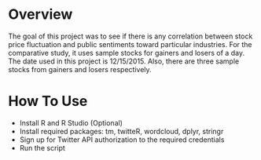 # Overview
The goal of this project was to see if there is any correlation between stock price fluctuation and public sentiments toward particular industries. For the comparative study, it uses sample stocks for gainers and losers of a day. The date used in this project is 12/15/2015. Also, there are three sample stocks from gainers and losers respectively.

# How To Use
- Install R and R Studio (Optional)
- Install required packages: tm, twitteR, wordcloud, dplyr, stringr
- Sign up for Twitter API authorization to the required credentials
- Run the script
